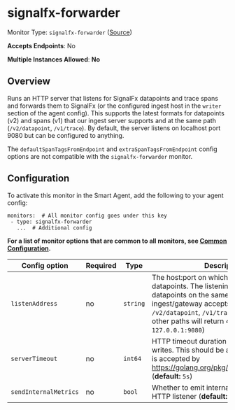 
<!--- Generated by to-integrations-repo script in Smart Agent repo, DO NOT MODIFY HERE --->
<!--- GENERATED BY gomplate from scripts/docs/templates/monitor-page.md.tmpl --->

# signalfx-forwarder

Monitor Type: `signalfx-forwarder` ([Source](https://github.com/signalfx/signalfx-agent/tree/master/pkg/monitors/forwarder))

**Accepts Endpoints**: No

**Multiple Instances Allowed**: **No**

## Overview

Runs an HTTP server that listens for SignalFx datapoints and trace spans
and forwards them to SignalFx (or the configured ingest host in the
`writer` section of the agent config).  This supports the latest formats
for datapoints (v2) and spans (v1) that our ingest server supports and at
the same path (`/v2/datapoint`, `/v1/trace`).  By default, the server listens on
localhost port 9080 but can be configured to anything.

The `defaultSpanTagsFromEndpoint` and `extraSpanTagsFromEndpoint` config
options are not compatible with the `signalfx-forwarder` monitor.


## Configuration

To activate this monitor in the Smart Agent, add the following to your
agent config:

```
monitors:  # All monitor config goes under this key
 - type: signalfx-forwarder
   ...  # Additional config
```

**For a list of monitor options that are common to all monitors, see [Common
Configuration](../monitor-config.html#common-configuration).**


| Config option | Required | Type | Description |
| --- | --- | --- | --- |
| `listenAddress` | no | `string` | The host:port on which to listen for datapoints.  The listening server accepts datapoints on the same HTTP path that ingest/gateway accepts them (e.g. `/v2/datapoint`, `/v1/trace`).  Requests to other paths will return 404s. (**default:** `127.0.0.1:9080`) |
| `serverTimeout` | no | `int64` | HTTP timeout duration for both read and writes. This should be a duration string that is accepted by https://golang.org/pkg/time/#ParseDuration (**default:** `5s`) |
| `sendInternalMetrics` | no | `bool` | Whether to emit internal metrics about the HTTP listener (**default:** `false`) |




